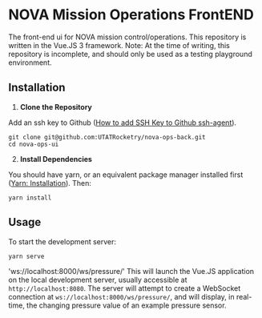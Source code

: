 # NOVA Mission Operations FrontEND
The front-end ui for NOVA mission control/operations. This repository is written in the Vue.JS 3 framework. Note: At the time of writing, this repository is incomplete, and should only be used as a testing playground environment.

## Installation

1. **Clone the Repository**

Add an ssh key to Github ([How to add SSH Key to Github ssh-agent](https://docs.github.com/en/authentication/connecting-to-github-with-ssh/generating-a-new-ssh-key-and-adding-it-to-the-ssh-agent)).
```
git clone git@github.com:UTATRocketry/nova-ops-back.git
cd nova-ops-ui
```
2. **Install Dependencies**

You should have yarn, or an equivalent package manager installed first ([Yarn: Installation](https://classic.yarnpkg.com/lang/en/docs/install/#windows-stable)). Then:

```
yarn install
```

## Usage

To start the development server:
```
yarn serve
```
'ws://localhost:8000/ws/pressure/'
This will launch the Vue.JS application on the local development server, usually accessible at `http://localhost:8080`. The server will attempt to create a WebSocket connection at `ws://localhost:8000/ws/pressure/`, and will display, in real-time, the changing pressure value of an example pressure sensor.
